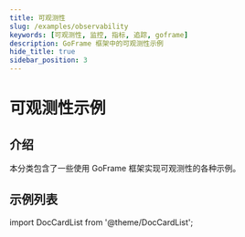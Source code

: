 ```yaml
---
title: 可观测性
slug: /examples/observability
keywords: [可观测性, 监控, 指标, 追踪, goframe]
description: GoFrame 框架中的可观测性示例
hide_title: true
sidebar_position: 3
---
```


# 可观测性示例

## 介绍

本分类包含了一些使用 GoFrame 框架实现可观测性的各种示例。

## 示例列表


import DocCardList from '@theme/DocCardList';

<DocCardList />